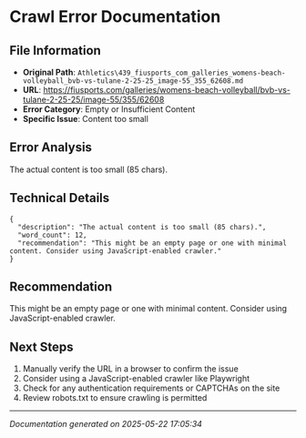 # Crawl Error Documentation

## File Information
- **Original Path**: `Athletics\439_fiusports_com_galleries_womens-beach-volleyball_bvb-vs-tulane-2-25-25_image-55_355_62608.md`
- **URL**: https://fiusports.com/galleries/womens-beach-volleyball/bvb-vs-tulane-2-25-25/image-55/355/62608
- **Error Category**: Empty or Insufficient Content
- **Specific Issue**: Content too small

## Error Analysis
The actual content is too small (85 chars).

## Technical Details
```
{
  "description": "The actual content is too small (85 chars).",
  "word_count": 12,
  "recommendation": "This might be an empty page or one with minimal content. Consider using JavaScript-enabled crawler."
}
```

## Recommendation
This might be an empty page or one with minimal content. Consider using JavaScript-enabled crawler.

## Next Steps
1. Manually verify the URL in a browser to confirm the issue
2. Consider using a JavaScript-enabled crawler like Playwright
3. Check for any authentication requirements or CAPTCHAs on the site
4. Review robots.txt to ensure crawling is permitted

---
*Documentation generated on 2025-05-22 17:05:34*
